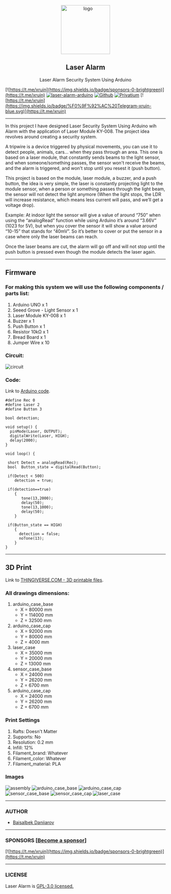 <p align="center">
    <img src="https://i.postimg.cc/Fsq0YY0d/laser.png" alt="logo" width="154" height="154">
</p>

<h2 align="center">Laser Alarm</h2>

<p align="center">
     Laser Alarm Security System Using Arduino
</p>

[![https://t.me/xruin](https://img.shields.io/badge/sponsors-0-brightgreen)](https://t.me/xruin)
[![laser-alarm-arduino](https://img.shields.io/github/license/xbaysal11/laser-alarm-arduino)](https://github.com/xbaysal11/laser-alarm-arduino)
[![Github](https://img.shields.io/github/followers/xbaysal11?style=social)](https://github.com/xbaysal11)
[![Privatium](https://img.shields.io/github/stars/xbaysal11/laser-alarm-arduino?style=social)](https://github.com/xbaysal11/laser-alarm-arduino)
[![https://t.me/xruin](https://img.shields.io/badge/%F0%9F%92%AC%20Telegram-xruin-blue.svg)](https://t.me/xruin)

---

In this project I have designed Laser Security System Using Arduino wih Alarm with the application of Laser Module KY-008. The project idea revolves around creating a security system.

A tripwire is a device triggered by physical movements, you can use it to detect people, animals, cars... when they pass through an area. This one is based on a laser module, that constantly sends beams to the light sensor, and when someone/something passes, the sensor won't receive the beams, and the alarm is triggered, and won't stop until you resest it (push button).

This project is based on the module, laser module, a buzzer, and a push button, the idea is very simple, the laser is constantly projecting light to the module sensor, when a person or something passes through the light beam, the sensor will not detect the light anymore (When the light stops, the LDR will increase resistance, which means less current will pass, and we’ll get a voltage drop).

Example: At indoor light the sensor will give a value of around “750” when using the “analogRead” function while using Arduino it’s around “3.66V” (1023 for 5V), but when you cover the sensor it will show a value around “10-15” that stands for “40mV”. So it’s better to cover or put the sensor in a case where only the laser beams can reach.

Once the laser beams are cut, the alarm will go off and will not stop until the push button is pressed even though the module detects the laser again.

---

## Firmware

### For making this system we will use the following components / parts list:

1. Arduino UNO x 1
2. Seeed Grove - Light Sensor x 1
3. Laser Module KY-008 x 1
4. Buzzer x 1
5. Push Button x 1
6. Resistor 10kΩ x 1
7. Bread Board x 1
8. Jumper Wire x 10

### Circuit:

![circuit](Images/circuit.png)

### Code:

Link to [Arduino code](Firmware/laser-alarm.ino).

```
#define Rec 0
#define Laser 2
#define Button 3

bool detection;

void setup() {
  pinMode(Laser, OUTPUT);
  digitalWrite(Laser, HIGH);
  delay(2000);
}

void loop() {

 short Detect = analogRead(Rec);
 bool  Button_state = digitalRead(Button);

 if(Detect < 500)
    detection = true;

 if(detection==true)
    {
       tone(13,2000);
       delay(50);
       tone(13,1000);
       delay(50);
    }

 if(Button_state == HIGH)
    {
      detection = false;
      noTone(13);
    }
}
```

---

## 3D Print

Link to [THINGIVERSE.COM - 3D printable files](https://www.thingiverse.com/thing:4295444/files).

### All drawings dimensions:

1. arduino_case_base
    - X = 80000 mm
    - Y = 114000 mm
    - Z = 32500 mm
2. arduino_case_cap
    - X = 92000 mm
    - Y = 80000 mm
    - Z = 4000 mm
3. laser_case
    - X = 35000 mm
    - Y = 20000 mm
    - Z = 13000 mm
4. sensor_case_base
    - X = 24000 mm
    - Y = 26200 mm
    - Z = 6700 mm
5. arduino_case_cap
    - X = 24000 mm
    - Y = 26200 mm
    - Z = 6700 mm

### Print Settings

1. Rafts: Doesn't Matter
2. Supports: No
3. Resolution: 0.2 mm
4. Infill: 12%
5. Filament_brand: Whatever
6. Filament_color: Whatever
7. Filament_material: PLA


### Images

![assembly](Images/assembly.png)
![arduino_case_base](Images/arduino_case_base.png)
![arduino_case_cap](Images/arduino_case_cap.png)
![sensor_case_base](Images/sensor_case_base.png)
![sensor_case_cap](Images/sensor_case_cap.png)
![laser_case](Images/laser_case.png)

---

### AUTHOR

-   [Baisalbek Daniiarov](https://github.com/xbaysal11)

---

### SPONSORS [[Become a sponsor](https://t.me/xruin)]

[![https://t.me/xruin](https://img.shields.io/badge/sponsors-0-brightgreen)](https://t.me/xruin)

---

### LICENSE

Laser Alarm is [GPL-3.0 licensed.](https://github.com/xbaysal11/laser-alarm-arduino/blob/master/LICENSE)
